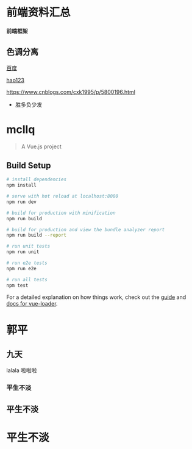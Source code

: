 # 前端资料汇总

#### 前端框架

色调分离
-
[百度](htttp://www.baidu.com "百度")

[hao123](http://www.hao123.com 'hao123')

https://www.cnblogs.com/cxk1995/p/5800196.html

* 胜多负少发

# mcllq

> A Vue.js project

## Build Setup

``` bash
# install dependencies
npm install

# serve with hot reload at localhost:8080
npm run dev

# build for production with minification
npm run build

# build for production and view the bundle analyzer report
npm run build --report

# run unit tests
npm run unit

# run e2e tests
npm run e2e

# run all tests
npm test
```

For a detailed explanation on how things work, check out the [guide](http://vuejs-templates.github.io/webpack/) and [docs for vue-loader](http://vuejs.github.io/vue-loader).

# 郭平

## 九天

lalala
啦啦啦

### 平生不淡

## 平生不淡

# 平生不淡
